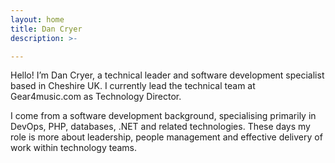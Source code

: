 ```yaml
---
layout: home
title: Dan Cryer
description: >-

---
```


Hello! I’m Dan Cryer, a technical leader and software development specialist based in Cheshire UK. I currently lead the technical team at Gear4music.com as Technology Director.

I come from a software development background, specialising primarily in DevOps, PHP, databases, .NET and related technologies. These days my role is more about leadership, people management and effective delivery of work within technology teams.
